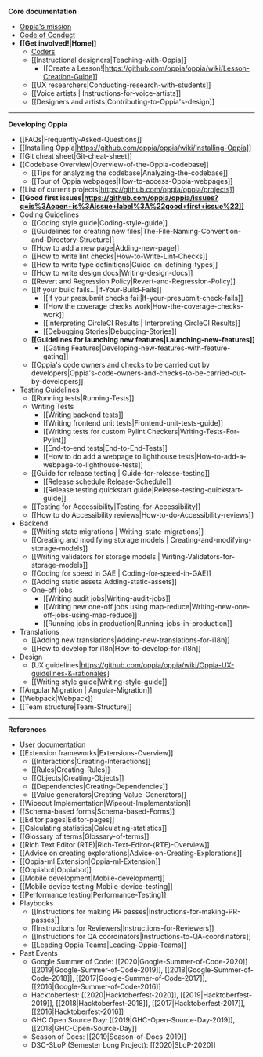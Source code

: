 **Core documentation**
  * [Oppia's mission](https://github.com/oppia/oppia/wiki/Oppia's-Mission)
  * [Code of Conduct](https://github.com/oppia/oppia/blob/develop/.github/CODE_OF_CONDUCT.md)
  * **[[Get involved!|Home]]**
    * [Coders](https://github.com/oppia/oppia/wiki/Contributing-code-to-Oppia#setting-things-up)
    * [[Instructional designers|Teaching-with-Oppia]]
      * [[Create a Lesson!|https://github.com/oppia/oppia/wiki/Lesson-Creation-Guide]]
    * [[UX researchers|Conducting-research-with-students]]
    * [[Voice artists | Instructions-for-voice-artists]]
    * [[Designers and artists|Contributing-to-Oppia's-design]]

---
**Developing Oppia**
  * [[FAQs|Frequently-Asked-Questions]]
  * [[Installing Oppia|https://github.com/oppia/oppia/wiki/Installing-Oppia]]
  * [[Git cheat sheet|Git-cheat-sheet]]
  * [[Codebase Overview|Overview-of-the-Oppia-codebase]]
    * [[Tips for analyzing the codebase|Analyzing-the-codebase]]
    * [[Tour of Oppia webpages|How-to-access-Oppia-webpages]]
  * [[List of current projects|https://github.com/oppia/oppia/projects]]
  * **[[Good first issues|https://github.com/oppia/oppia/issues?q=is%3Aopen+is%3Aissue+label%3A%22good+first+issue%22]]**
  * Coding Guidelines
    * [[Coding style guide|Coding-style-guide]]
    * [[Guidelines for creating new files|The-File-Naming-Convention-and-Directory-Structure]]
    * [[How to add a new page|Adding-new-page]]
    * [[How to write lint checks|How-to-Write-Lint-Checks]]
    * [[How to write type definitions|Guide-on-defining-types]]
    * [[How to write design docs|Writing-design-docs]]
    * [[Revert and Regression Policy|Revert-and-Regression-Policy]]
    * [[If your build fails...|If-Your-Build-Fails]]
      * [[If your presubmit checks fail|If-your-presubmit-check-fails]]
      * [[How the coverage checks work|How-the-coverage-checks-work]]
      * [[Interpreting CircleCI Results | Interpreting CircleCI Results]]
      * [[Debugging Stories|Debugging-Stories]]
    * **[[Guidelines for launching new features|Launching-new-features]]**
      * [[Gating Features|Developing-new-features-with-feature-gating]]
    * [[Oppia's code owners and checks to be carried out by developers|Oppia's-code-owners-and-checks-to-be-carried-out-by-developers]]
  * Testing Guidelines
    * [[Running tests|Running-Tests]]
    * Writing Tests
      * [[Writing backend tests]]
      * [[Writing frontend unit tests|Frontend-unit-tests-guide]]
      * [[Writing tests for custom Pylint Checkers|Writing-Tests-For-Pylint]]
      * [[End-to-end tests|End-to-End-Tests]]
      * [[How to do add a webpage to lighthouse tests|How-to-add-a-webpage-to-lighthouse-tests]]
    * [[Guide for release testing | Guide-for-release-testing]]
      * [[Release schedule|Release-Schedule]]
      * [[Release testing quickstart guide|Release-testing-quickstart-guide]]
    * [[Testing for Accessibility|Testing-for-Accessibility]]
    * [[How to do Accessibility reviews|How-to-do-Accessibility-reviews]]
  * Backend
    * [[Writing state migrations | Writing-state-migrations]]
    * [[Creating and modifying storage models | Creating-and-modifying-storage-models]]
    * [[Writing validators for storage models | Writing-Validators-for-storage-models]]
    * [[Coding for speed in GAE | Coding-for-speed-in-GAE]]
    * [[Adding static assets|Adding-static-assets]]
    * One-off jobs
      * [[Writing audit jobs|Writing-audit-jobs]]
      * [[Writing new one-off jobs using map-reduce|Writing-new-one-off-jobs-using-map-reduce]]
      * [[Running jobs in production|Running-jobs-in-production]]
  * Translations
    * [[Adding new translations|Adding-new-translations-for-i18n]]
    * [[How to develop for i18n|How-to-develop-for-i18n]]
  * Design
    * [UX guidelines|https://github.com/oppia/oppia/wiki/Oppia-UX-guidelines-&-rationales]
    * [[Writing style guide|Writing-style-guide]]
  * [[Angular Migration | Angular-Migration]]
  * [[Webpack|Webpack]]
  * [[Team structure|Team-Structure]]

---

**References**
  * [User documentation](https://oppia.github.io/)
  * [[Extension frameworks|Extensions-Overview]]
    * [[Interactions|Creating-Interactions]]
    * [[Rules|Creating-Rules]]
    * [[Objects|Creating-Objects]]
    * [[Dependencies|Creating-Dependencies]]
    * [[Value generators|Creating-Value-Generators]]
  * [[Wipeout Implementation|Wipeout-Implementation]]
  * [[Schema-based forms|Schema-based-Forms]]
  * [[Editor pages|Editor-pages]]
  * [[Calculating statistics|Calculating-statistics]]
  * [[Glossary of terms|Glossary-of-terms]]
  * [[Rich Text Editor (RTE)|Rich-Text-Editor-(RTE)-Overview]]
  * [[Advice on creating explorations|Advice-on-Creating-Explorations]]
  * [[Oppia-ml Extension|Oppia-ml-Extension]]
  * [[Oppiabot|Oppiabot]]
  * [[Mobile development|Mobile-development]]
  * [[Mobile device testing|Mobile-device-testing]]
  * [[Performance testing|Performance-Testing]]
  * Playbooks
    * [[Instructions for making PR passes|Instructions-for-making-PR-passes]]
    * [[Instructions for Reviewers|Instructions-for-Reviewers]]
    * [[Instructions for QA coordinators|Instructions-to-QA-coordinators]]
    * [[Leading Oppia Teams|Leading-Oppia-Teams]]
  * Past Events
    * Google Summer of Code: [[2020|Google-Summer-of-Code-2020]] [[2019|Google-Summer-of-Code-2019]], [[2018|Google-Summer-of-Code-2018]], [[2017|Google-Summer-of-Code-2017]], [[2016|Google-Summer-of-Code-2016]]
    * Hacktoberfest: [[2020|Hacktoberfest-2020]], [[2019|Hacktoberfest-2019]], [[2018|Hacktoberfest-2018]], [[2017|Hacktoberfest-2017]], [[2016|Hacktoberfest-2016]]
    * GHC Open Source Day: [[2019|GHC-Open-Source-Day-2019]], [[2018|GHC-Open-Source-Day]]
    * Season of Docs: [[2019|Season-of-Docs-2019]]
    * DSC-SLoP (Semester Long Project): [[2020|SLoP-2020]]